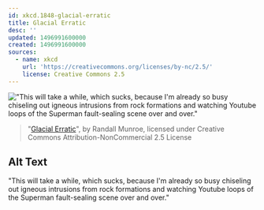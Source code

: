 ```yaml
---
id: xkcd.1848-glacial-erratic
title: Glacial Erratic
desc: ''
updated: 1496991600000
created: 1496991600000
sources:
  - name: xkcd
    url: 'https://creativecommons.org/licenses/by-nc/2.5/'
    license: Creative Commons 2.5
---
```

!["This will take a while, which sucks, because I'm already so busy chiseling out igneous intrusions from rock formations and watching Youtube loops of the Superman fault-sealing scene over and over."](https://imgs.xkcd.com/comics/glacial_erratic.png)
> "[Glacial Erratic](https://xkcd.com/1848/)", by Randall Munroe, licensed under Creative Commons Attribution-NonCommercial 2.5 License

## Alt Text
"This will take a while, which sucks, because I'm already so busy chiseling out igneous intrusions from rock formations and watching Youtube loops of the Superman fault-sealing scene over and over."
